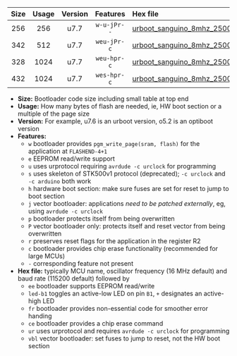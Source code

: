 |Size|Usage|Version|Features|Hex file|
|:-:|:-:|:-:|:-:|:--|
|256|256|u7.7|`w-u-jPr--`|[urboot_sanguino_8mhz_250000bps_led+b0_fr_ur_vbl.hex](https://raw.githubusercontent.com/stefanrueger/urboot.hex/main/boards/sanguino/fcpu_8mhz/250000_bps/urboot_sanguino_8mhz_250000bps_led+b0_fr_ur_vbl.hex)|
|342|512|u7.7|`weu-jPr-c`|[urboot_sanguino_8mhz_250000bps_ee_led+b0_fr_ce_ur_vbl.hex](https://raw.githubusercontent.com/stefanrueger/urboot.hex/main/boards/sanguino/fcpu_8mhz/250000_bps/urboot_sanguino_8mhz_250000bps_ee_led+b0_fr_ce_ur_vbl.hex)|
|328|1024|u7.7|`weu-hpr-c`|[urboot_sanguino_8mhz_250000bps_ee_led+b0_fr_ce_ur.hex](https://raw.githubusercontent.com/stefanrueger/urboot.hex/main/boards/sanguino/fcpu_8mhz/250000_bps/urboot_sanguino_8mhz_250000bps_ee_led+b0_fr_ce_ur.hex)|
|432|1024|u7.7|`wes-hpr-c`|[urboot_sanguino_8mhz_250000bps_ee_led+b0_fr_ce.hex](https://raw.githubusercontent.com/stefanrueger/urboot.hex/main/boards/sanguino/fcpu_8mhz/250000_bps/urboot_sanguino_8mhz_250000bps_ee_led+b0_fr_ce.hex)|

- **Size:** Bootloader code size including small table at top end
- **Usage:** How many bytes of flash are needed, ie, HW boot section or a multiple of the page size
- **Version:** For example, u7.6 is an urboot version, o5.2 is an optiboot version
- **Features:**
  + `w` bootloader provides `pgm_write_page(sram, flash)` for the application at `FLASHEND-4+1`
  + `e` EEPROM read/write support
  + `u` uses urprotocol requiring `avrdude -c urclock` for programming
  + `s` uses skeleton of STK500v1 protocol (deprecated); `-c urclock` and `-c arduino` both work
  + `h` hardware boot section: make sure fuses are set for reset to jump to boot section
  + `j` vector bootloader: applications *need to be patched externally*, eg, using `avrdude -c urclock`
  + `p` bootloader protects itself from being overwritten
  + `P` vector bootloader only: protects itself and reset vector from being overwritten
  + `r` preserves reset flags for the application in the register R2
  + `c` bootloader provides chip erase functionality (recommended for large MCUs)
  + `-` corresponding feature not present
- **Hex file:** typically MCU name, oscillator frequency (16 MHz default) and baud rate (115200 default) followed by
  + `ee` bootloader supports EEPROM read/write
  + `led-b1` toggles an active-low LED on pin `B1`, `+` designates an active-high LED
  + `fr` bootloader provides non-essential code for smoother error handing
  + `ce` bootloader provides a chip erase command
  + `ur` uses urprotocol and requires `avrdude -c urclock` for programming
  + `vbl` vector bootloader: set fuses to jump to reset, not the HW boot section
